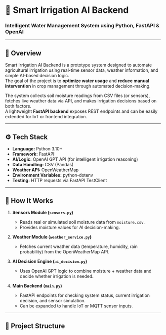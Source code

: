 # 🌾 Smart Irrigation AI Backend

### Intelligent Water Management System using Python, FastAPI & OpenAI

---

## 🧠 Overview

Smart Irrigation AI Backend is a prototype system designed to automate agricultural irrigation using real-time sensor data, weather information, and simple AI-based decision logic.  
The goal of the project is to **optimize water usage** and **reduce manual intervention** in crop management through automated decision-making.

The system collects soil moisture readings from CSV files (or sensors), fetches live weather data via API, and makes irrigation decisions based on both factors.  
A lightweight **FastAPI backend** exposes REST endpoints and can be easily extended for IoT or frontend integration.

---

## ⚙️ Tech Stack

- **Language:** Python 3.10+
- **Framework:** FastAPI
- **AI/Logic:** OpenAI GPT API (for intelligent irrigation reasoning)
- **Data Handling:** CSV (Pandas)
- **Weather API:** OpenWeatherMap
- **Environment Variables:** python-dotenv
- **Testing:** HTTP requests via FastAPI TestClient

---

## 🚀 How It Works

1. **Sensors Module (`sensors.py`)**  
   - Reads real or simulated soil moisture data from `moisture.csv`.  
   - Provides moisture values for AI decision-making.

2. **Weather Module (`weather_service.py`)**  
   - Fetches current weather data (temperature, humidity, rain probability) from the OpenWeatherMap API.

3. **AI Decision Engine (`ai_decision.py`)**  
   - Uses OpenAI GPT logic to combine moisture + weather data and decide whether irrigation is needed.

4. **Main Backend (`main.py`)**  
   - FastAPI endpoints for checking system status, current irrigation decision, and sensor simulation.  
   - Can be expanded to handle IoT or MQTT sensor inputs.

---

## 🧩 Project Structure

